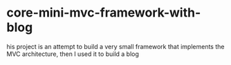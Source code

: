 # core-mini-mvc-framework-with-blog
his project is an attempt to build a very small framework that implements the MVC architecture, then I used it to build a blog
